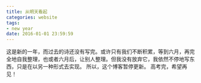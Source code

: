 ```yaml
---
title: 从明天看起
categories: website
tags: 
- new year
date: 2016-01-01 23:59:59
---
```

这是新的一年，而过去的诗还没有写完。或许只有我们不断积累，等到六月，再完全地自我整理，也或者六月后，让别人整理。但我没有放弃它，我依然不停地写东西，只是在以另一种形式去实现。
所以，这个博客暂停更新。
高考完，希望再见！